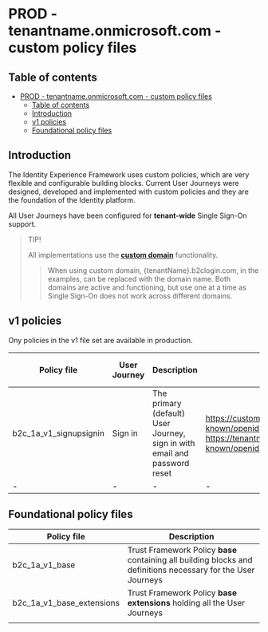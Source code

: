 # PROD - tenantname.onmicrosoft.com - custom policy files

## Table of contents

- [PROD - tenantname.onmicrosoft.com - custom policy files](#prod---tenantnameonmicrosoftcom---custom-policy-files)
  - [Table of contents](#table-of-contents)
  - [Introduction](#introduction)
  - [v1 policies](#v1-policies)
  - [Foundational policy files](#foundational-policy-files)

## Introduction

The Identity Experience Framework uses custom policies, which are very flexible and configurable building blocks. Current User Journeys were designed, developed and implemented with custom policies and they are the foundation of the Identity platform.

All User Journeys have been configured for **tenant-wide** Single Sign-On support.

>TIP!
>
>All implementations use the [**custom domain**](https://learn.microsoft.com/azure/active-directory-b2c/custom-domain?pivots=b2c-custom-policy) functionality.
>>When using custom domain, {tenantName}.b2clogin.com, in the examples, can be replaced with the domain name.
>Both domains are active and functioning, but use one at a time as Single Sign-On does not work across different domains.

## v1 policies

Ony policies in the v1 file set are available in production.

| Policy file | User Journey | Description | Metadata endpoint | User Journey test link | Custom domain |
| -           | -            | -           | -                 | -                      | -                     |
| b2c_1a_v1_signupsignin | Sign in | The primary (default) User Journey, sign in with email and password reset | <https://custom.domain.com/tenantname.onmicrosoft.com/v2.0/.well-known/openid-configuration?p=b2c_1a_v1_signupsignin> <https://tenantname.b2clogin.com/tenantname.onmicrosoft.com/v2.0/.well-known/openid-configuration?p=b2c_1a_v1_signupsignin> | [Sign In](https://custom.domain.com/tenantname.onmicrosoft.com/oauth2/v2.0/authorize?p=b2c_1a_v1_signupsignin&client_id=<jwtms-application-id>&nonce=defaultNonce&redirect_uri=https%3A%2F%2Fjwt.ms&scope=openid&response_type=id_token) | custom.domain.com tenantname.b2clogin.com |
| -           | -            | -           | -                 | -                      | -                     |

## Foundational policy files

| Policy file | Description |
| -           | -           |
| b2c_1a_v1_base | Trust Framework Policy **base** containing all building blocks and definitions necessary for the User Journeys |
| b2c_1a_v1_base_extensions | Trust Framework Policy **base extensions** holding all the User Journeys |
|             |              |             |                   |                        |                       |
